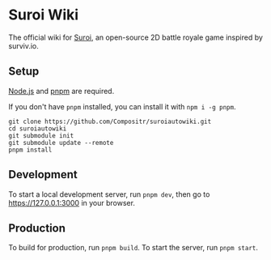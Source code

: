 # Suroi Wiki

The official wiki for [Suroi](https://suroi.io), an open-source 2D battle royale game inspired by surviv.io.

## Setup
[Node.js](https://nodejs.org/en) and [pnpm](https://pnpm.io) are required.

If you don't have `pnpm` installed, you can install it with `npm i -g pnpm`.

```shell
git clone https://github.com/Compositr/suroiautowiki.git
cd suroiautowiki
git submodule init
git submodule update --remote
pnpm install
```

## Development
To start a local development server, run `pnpm dev`, then go to https://127.0.0.1:3000 in your browser.

## Production
To build for production, run `pnpm build`. To start the server, run `pnpm start`.
